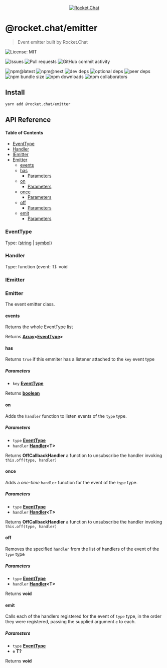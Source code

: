 <p align="center">
  <a href="https://rocket.chat" title="Rocket.Chat">
    <img src="https://user-images.githubusercontent.com/2263066/87240777-f5b4f300-c3f2-11ea-8a01-cc58fdf9a99a.png" alt="Rocket.Chat" />
  </a>
</p>

# @rocket.chat/emitter

> Event emitter built by Rocket.Chat

![License: MIT](https://img.shields.io/github/license/RocketChat/Rocket.Chat.Fuselage?style=flat-square)

![Issues](https://img.shields.io/github/issues/RocketChat/Rocket.Chat.Fuselage/%F0%9F%93%A6%20emitter?style=flat-square)
![Pull requests](https://img.shields.io/github/issues-pr/RocketChat/Rocket.Chat.Fuselage/%F0%9F%93%A6%20emitter?style=flat-square)
![GitHub commit activity](https://img.shields.io/github/commit-activity/m/RocketChat/Rocket.Chat.Fuselage?style=flat-square)

![npm@latest](https://img.shields.io/npm/v/@rocket.chat/emitter/latest?style=flat-square)
![npm@next](https://img.shields.io/npm/v/@rocket.chat/emitter/next?style=flat-square)
![dev deps](https://img.shields.io/david/dev/RocketChat/Rocket.Chat.Fuselage?path=packages%2Femitter&style=flat-square)
![optional deps](https://img.shields.io/david/optional/RocketChat/Rocket.Chat.Fuselage?path=packages%2Femitter&style=flat-square)
![peer deps](https://img.shields.io/david/peer/RocketChat/Rocket.Chat.Fuselage?path=packages%2Femitter&style=flat-square)
![npm bundle size](https://img.shields.io/bundlephobia/min/@rocket.chat/emitter?style=flat-square)
![npm downloads](https://img.shields.io/npm/dw/@rocket.chat/emitter?style=flat-square)
![npm collaborators](https://img.shields.io/npm/collaborators/@rocket.chat/emitter?style=flat-square)

## Install

```sh
yarn add @rocket.chat/emitter
```

## API Reference

<!-- Generated by documentation.js. Update this documentation by updating the source code. -->

#### Table of Contents

-   [EventType](#eventtype)
-   [Handler](#handler)
-   [IEmitter](#iemitter)
-   [Emitter](#emitter)
    -   [events](#events)
    -   [has](#has)
        -   [Parameters](#parameters)
    -   [on](#on)
        -   [Parameters](#parameters-1)
    -   [once](#once)
        -   [Parameters](#parameters-2)
    -   [off](#off)
        -   [Parameters](#parameters-3)
    -   [emit](#emit)
        -   [Parameters](#parameters-4)

### EventType

Type: ([string](https://developer.mozilla.org/docs/Web/JavaScript/Reference/Global_Objects/String) \| [symbol](https://developer.mozilla.org/docs/Web/JavaScript/Reference/Global_Objects/Symbol))

### Handler

Type: function (event: T): void

### IEmitter

### Emitter

The event emitter class.

#### events

Returns the whole EventType list

Returns **[Array](https://developer.mozilla.org/docs/Web/JavaScript/Reference/Global_Objects/Array)&lt;[EventType](#eventtype)>** 

#### has

Returns `true` if this emmiter has a listener attached to the `key` event type

##### Parameters

-   `key` **[EventType](#eventtype)** 

Returns **[boolean](https://developer.mozilla.org/docs/Web/JavaScript/Reference/Global_Objects/Boolean)** 

#### on

Adds the `handler` function to listen events of the `type` type.

##### Parameters

-   `type` **[EventType](#eventtype)** 
-   `handler` **[Handler](#handler)&lt;T>** 

Returns **OffCallbackHandler** a function to unsubscribe the handler invoking `this.off(type, handler)`

#### once

Adds a _one-time_ `handler` function for the event of the `type` type.

##### Parameters

-   `type` **[EventType](#eventtype)** 
-   `handler` **[Handler](#handler)&lt;T>** 

Returns **OffCallbackHandler** a function to unsubscribe the handler invoking `this.off(type, handler)`

#### off

Removes the specified `handler` from the list of handlers of the event of the `type` type

##### Parameters

-   `type` **[EventType](#eventtype)** 
-   `handler` **[Handler](#handler)&lt;T>** 

Returns **void** 

#### emit

Calls each of the handlers registered for the event of `type` type, in the
order they were registered, passing the supplied argument `e` to each.

##### Parameters

-   `type` **[EventType](#eventtype)** 
-   `e` **T?** 

Returns **void** 
